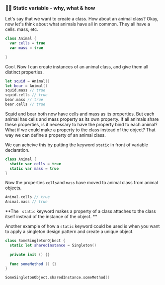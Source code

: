 ### 🏄‍♂️ Static variable - why, what & how



Let's say that we want to create a class. How about an animal class? Okay, now let's think about what animals have all in common. They all have a cells. mass, etc. 

```swift
class Animal {
  var cells = true
  var mass = true
  
}
```

Cool. Now I can create instances of an animal class, and give them all distinct properties.

```swift
let squid = Animal()
let bear = Animal()
squid.mass // true
squid.cells // true
bear.mass // true
bear.cells // true
```

Squid and bear both now have cells and mass as its properties. But each animal has cells and mass property as its own property. If all animals share these properties, is it necessary to have the property bind to each animal? What if we could make a property to the class instead of the object? That way we can define a property of an animal class.  



We can acheive this by putting the keyword `static` in front of variable declaration.   

```swift
class Animal {
  static var cells = true
  static var mass = true
}
```

Now the properties `cells`and `mass` have moved to animal class from animal objects.

```swift
Animal.cells // true
Animal.mass // true
```

**The ` static` keyword makes a property of a class attaches to the class itself instead of the instance of the object. **



Another example of how a `static` keyword could be used is when you want to apply a singleton design pattern and create a unique object.



```swift
class SomeSingletonOjbect {
  static let sharedInstance = Singleton()
  
  private init () {}
  
  func someMethod () {}
}
```



```swift
SomeSingletonObject.sharedInstance.someMethod()
```
